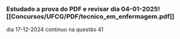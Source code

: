 ### Estudado a prova do PDF e revisar dia 04-01-2025![[Concursos/UFCG/PDF/tecnico_em_enfermagem.pdf]]
dia 17-12-2024 continuo na questão 41 
